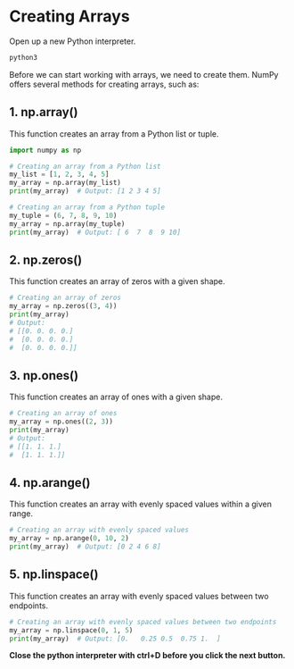 # Creating Arrays
Open up a new Python interpreter.
```bash
python3
```

Before we can start working with arrays, we need to create them. NumPy offers several methods for creating arrays, such as:


## 1. np.array()
This function creates an array from a Python list or tuple.
```python
import numpy as np

# Creating an array from a Python list
my_list = [1, 2, 3, 4, 5]
my_array = np.array(my_list)
print(my_array)  # Output: [1 2 3 4 5]

# Creating an array from a Python tuple
my_tuple = (6, 7, 8, 9, 10)
my_array = np.array(my_tuple)
print(my_array)  # Output: [ 6  7  8  9 10]
```
## 2. np.zeros()
This function creates an array of zeros with a given shape.
```python
# Creating an array of zeros
my_array = np.zeros((3, 4))
print(my_array)
# Output:
# [[0. 0. 0. 0.]
#  [0. 0. 0. 0.]
#  [0. 0. 0. 0.]]
```
## 3. np.ones()
This function creates an array of ones with a given shape.
```python
# Creating an array of ones
my_array = np.ones((2, 3))
print(my_array)
# Output:
# [[1. 1. 1.]
#  [1. 1. 1.]]
```
## 4. np.arange()
This function creates an array with evenly spaced values within a given range.
```python
# Creating an array with evenly spaced values
my_array = np.arange(0, 10, 2)
print(my_array)  # Output: [0 2 4 6 8]
```
## 5. np.linspace()
This function creates an array with evenly spaced values between two endpoints.

```python
# Creating an array with evenly spaced values between two endpoints
my_array = np.linspace(0, 1, 5)
print(my_array)  # Output: [0.   0.25 0.5  0.75 1.  ]
```

**Close the python interpreter with ctrl+D before you click the next button.**